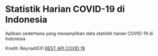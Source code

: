 # Statistik Harian COVID-19 di Indonesia
<p>Aplikasi sederhana yang menampilkan data statistik harian COVID-19 di Indonesia</p>
<p>Kredit: Reynadi531 <a href="https://github.com/Reynadi531/api-covid19-indonesia-v2">REST API COVID 19</a></p>
